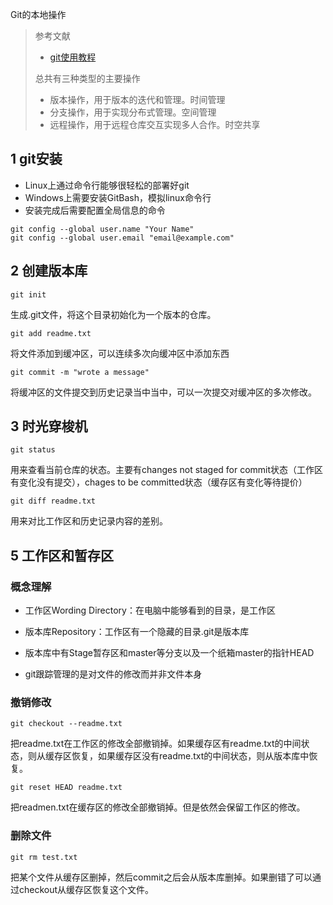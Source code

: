 Git的本地操作

> 参考文献
> * [git使用教程](https://github.com/geeeeeeeeek/git-recipes/wiki)
>
> 总共有三种类型的主要操作
> * 版本操作，用于版本的迭代和管理。时间管理
> * 分支操作，用于实现分布式管理。空间管理
> * 远程操作，用于远程仓库交互实现多人合作。时空共享

## 1 git安装

- Linux上通过命令行能够很轻松的部署好git
- Windows上需要安装GitBash，模拟linux命令行
- 安装完成后需要配置全局信息的命令

```
git config --global user.name "Your Name"
git config --global user.email "email@example.com"
```

## 2 创建版本库

```
git init
```
生成.git文件，将这个目录初始化为一个版本的仓库。

```
git add readme.txt
```

将文件添加到缓冲区，可以连续多次向缓冲区中添加东西

```
git commit -m "wrote a message"
```
将缓冲区的文件提交到历史记录当中当中，可以一次提交对缓冲区的多次修改。

## 3 时光穿梭机

```
git status
```

用来查看当前仓库的状态。主要有changes not staged for
commit状态（工作区有变化没有提交），chages to be
committed状态（缓存区有变化等待提价）

```
git diff readme.txt
```

用来对比工作区和历史记录内容的差别。


## 5 工作区和暂存区

### **概念理解**

- 工作区Wording Directory：在电脑中能够看到的目录，是工作区

- 版本库Repository：工作区有一个隐藏的目录.git是版本库

- 版本库中有Stage暂存区和master等分支以及一个纸箱master的指针HEAD

- git跟踪管理的是对文件的修改而并非文件本身

### **撤销修改**
```
git checkout --readme.txt
```
把readme.txt在工作区的修改全部撤销掉。如果缓存区有readme.txt的中间状态，则从缓存区恢复，如果缓存区没有readme.txt的中间状态，则从版本库中恢复。

```
git reset HEAD readme.txt
```
把readmen.txt在缓存区的修改全部撤销掉。但是依然会保留工作区的修改。

### **删除文件**
```
git rm test.txt
```

把某个文件从缓存区删掉，然后commit之后会从版本库删掉。如果删错了可以通过checkout从缓存区恢复这个文件。
